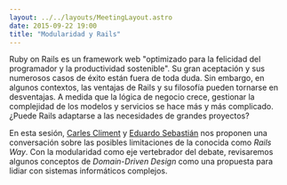 ```yaml
---
layout: ../../layouts/MeetingLayout.astro
date: 2015-09-22 19:00
title: "Modularidad y Rails"
---
```


Ruby on Rails es un framework web "optimizado para la felicidad del programador y la productividad sostenible". Su gran aceptación y sus numerosos casos de éxito están fuera de toda duda. Sin embargo, en algunos contextos, las ventajas de Rails y su filosofía pueden tornarse en desventajas. A medida que la lógica de negocio crece, gestionar la complejidad de los modelos y servicios se hace más y más complicado. ¿Puede Rails adaptarse a las necesidades de grandes proyectos?

En esta sesión, [Carles Climent](https://twitter.com/Carles_Climent) y [Eduardo Sebastián](https://twitter.com/esebastian) nos proponen una conversación sobre las posibles limitaciones de la conocida como _Rails Way_. Con la modularidad como eje vertebrador del debate, revisaremos algunos conceptos de _Domain-Driven Design_ como una propuesta para lidiar con sistemas informáticos complejos.
